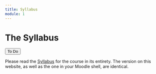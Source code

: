 ```yaml
---
title: Syllabus
module: 1
---
```


# The Syllabus

<!-- rebuild this video -->
<div class="tab">
 <!-- <button class="tablinks active" onclick="openTab(event, 'Video')">Video</button> -->
 <!-- <button class="tablinks" onclick="openTab(event, 'Access')">Access</button> -->
  <button class="tablinks active" onclick="openTab(event, 'ToDo')">To Do</button>
</div>
<!-- <div id="Video" class="tabcontent" style="display:block">
<a href="https://moodle.umt.edu/mod/url/view.php?id=2568297" target="_blank">Syllabus Video</a>
</div>
<div id="Access" class="tabcontent">
You can get to the Syllabus from the tab up above in the navigation bar, or directly from <a href="https://moodle.umt.edu/mod/resource/view.php?id=2568290&redirect=1" target="_blank">Syllabus</a>.
</div>
-->
<div id="ToDo" class="tabcontent" style="display:block">

<p>Please read the <a href="../imgs/syllabus.pdf" target="_blank">Syllabus</a> for the course in its entirety. The version on this website, as well as the one in your Moodle shell, are identical.
</p>
</div>
